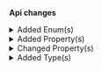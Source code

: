 **Api changes**

<details>
<summary>Added Enum(s)</summary>

- added enum `direct-discount` to type `ReferenceTypeId`
</details>


<details>
<summary>Added Property(s)</summary>

- added property `shippingKey` to type `Cart`
- added property `shippingCustomFields` to type `Cart`
- added property `shippingKey` to type `StagedOrder`
- added property `shippingCustomFields` to type `StagedOrder`
- added property `shippingKey` to type `Order`
- added property `shippingCustomFields` to type `Order`
</details>


<details>
<summary>Changed Property(s)</summary>

- :warning: changed property `discount` of type `DiscountedLineItemPortion` from type `CartDiscountReference` to `Reference`
</details>


<details>
<summary>Added Type(s)</summary>

- added type `DirectDiscountReference`
</details>

